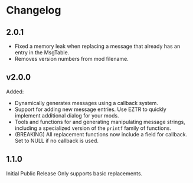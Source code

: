 # Changelog

## 2.0.1

* Fixed a memory leak when replacing a message that already has an entry in the MsgTable.
* Removes version numbers from mod filename.

## v2.0.0

Added:

* Dynamically generates messages using a callback system.
* Support for adding new message entries. Use EZTR to quickly implement additional dialog for your mods.
* Tools and functions for and generating manipulating message strings, including a specialized version of the `printf` family of functions.
* (BREAKING) All replacement functions now include a field for callback. Set to NULL if no callback is used.

## 1.1.0

Initial Public Release
Only supports basic replacements.
